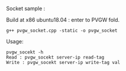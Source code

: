 
Socket sample :

Build at x86 ubuntu18.04 : enter to PVGW fold.	

    g++ pvgw_socket.cpp -static -o pvgw_socket
  
Usage:

    pvgw_socekt -h
    Read : pvgw_socekt server-ip read-tag
	Write : pvgw_socekt server-ip write-tag val
	
  
  
